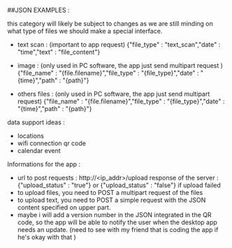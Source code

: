 ##JSON EXAMPLES :

this category will likely be subject to changes as we are still minding on what type of files we should make a special interface.

- text scan : (important to app request)
{"file_type" : "text_scan","date" : "time","text" : "file_content"}

- image : (only used in PC software, the app just send multipart request )
{"file_name" : "{file.filename}","file_type" : "{file_type}","date" : "{time}","path" : "{path}"}

- others files : (only used in PC software, the app just send multipart request)
{"file_name" : "{file.filename}","file_type" : "{file_type}","date" : "{time}","path" : "{path}"}



data support ideas :

- locations
- wifi connection qr code
- calendar event



Informations for the app :

- url to post requests : http://<ip_addr>/upload
response  of the server : {"upload_status\" : "true"} or {"upload_status" : "false"} if upload failed
- to upload files, you need to POST a multipart request of the files
- to upload text, you need to POST a simple request with the JSON content specified on upper part.
- maybe i will add a version number in the JSON integrated in the QR code, so the app will be able to notify the user when the desktop app needs an update. (need to see with my friend that is coding the app if he's okay with that )
